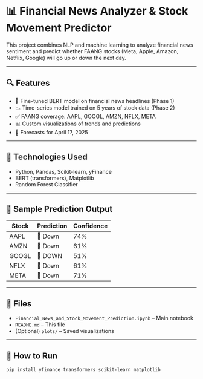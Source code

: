 # 📊 Financial News Analyzer & Stock Movement Predictor

This project combines NLP and machine learning to analyze financial news sentiment and predict whether FAANG stocks (Meta, Apple, Amazon, Netflix, Google) will go up or down the next day.

---

## 🔍 Features

- 🧠 Fine-tuned BERT model on financial news headlines (Phase 1)
- 📉 Time-series model trained on 5 years of stock data (Phase 2)
- ✅ FAANG coverage: AAPL, GOOGL, AMZN, NFLX, META
- 📊 Custom visualizations of trends and predictions 
- 🔮 Forecasts for April 17, 2025

---

## 💼 Technologies Used

- Python, Pandas, Scikit-learn, yFinance
- BERT (transformers), Matplotlib
- Random Forest Classifier

---

## 📌 Sample Prediction Output

| Stock | Prediction  | Confidence |
|-------|------------ |------------|
| AAPL  | 🔽 Down     | 74%        |
| AMZN  | 🔽 Down     | 61%        |
| GOOGL | 🔽 DOWN     | 51%        |
| NFLX  | 🔽 Down     | 61%        |
| META  | 🔽 Down     | 71%        |

---

## 📁 Files

- `Financial_News_and_Stock_Movement_Prediction.ipynb` – Main notebook
- `README.md` – This file
- (Optional) `plots/` – Saved visualizations

---

## 🚀 How to Run

```bash
pip install yfinance transformers scikit-learn matplotlib
